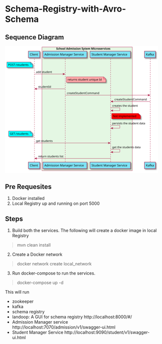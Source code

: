 # Schema-Registry-with-Avro-Schema
## Sequence Diagram
![](https://github.com/Ruthwik/Schema-Registry-with-Avro-Schema/blob/master/design/school_admission_system.svg)

## Pre Requesites
1. Docker installed
2. Local Registry up and running on port 5000

## Steps
1. Build both the services. The following will create a docker image in local Registry
  > mvn clean install 
2. Create a Docker network
> docker network create local_network
3. Run docker-compose to run the services.
> docker-compose up -d

   This will run
   * zookeeper
   * kafka
   * schema registry
   * landoop: A GUI for schema registry http://localhost:8000/#/
   * Admission Manager service http://localhost:7070/admission/v1/swagger-ui.html
   * Student Manager Service http://localhost:9090/student/v1/swagger-ui.html
